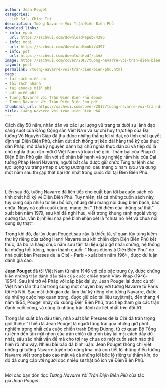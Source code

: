 ```yaml
---
author: Jean Pouget
categories:
- Lịch Sử - Chính Trị
description: Tướng Navarre Với Trận Điện Biên Phủ
download_links:
- info: epub
  url: https://sachvui.com/download/epub/4396
- info: mobi
  url: https://sachvui.com/download/mobi/4397
- info: pdf
  url: https://sachvui.com/download/pdf/4398
image: https://sachvui.com/cover/2017/tuong-navarre-voi-tran-dien-bien-phu.jpg
layout: post
permalink: /tuong-navarre-voi-tran-dien-bien-phu.html
tags:
- tải sách miễn phí
- tải sách nhanh
- tải ebooks miễn phí
- pdf miễn phí
- Tướng Navarre Với Trận Điện Biên Phủ ebook
- Tướng Navarre Với Trận Điện Biên Phủ pdf
thumbnail_url: https://sachvui.com/cover/2017/tuong-navarre-voi-tran-dien-bien-phu.jpg
title: Tướng Navarre Với Trận Điện Biên Phủ
---
```


 <div class="item-desc text-justify"> <p>Cách đây 50 năm, nhân dân và các lực lượng vũ trang ta dưới sự lãnh đạo sáng suốt của Đảng Cộng sản Việt Nam và sự chỉ huy trực tiếp của Đại tướng Võ Nguyên Giáp đã thu được những thắng lợi vĩ đại, có tính chất quyết định tại Điện Biên Phủ, chấm dứt ách thống trị kéo dài hàng thế kỷ của thực dân Pháp, mở đầu kỷ nguyên đánh bại chủ nghĩa thực dân cũ và tiếp đó là chủ nghĩa thực dân mới ở Việt Nam và toàn thế giới. Thảm bại của Pháp ở Điện Biên Phủ gắn liền với số phận bất hạnh và sự nghiệp hẩm hiu của Đại tướng Pháp Henri Navarre, người bắt đầu được giữ chức Tổng tư lệnh các lực lượng vũ trang Pháp ở Đông Dương hồi đầu tháng 5 năm 1953 và đúng một năm sau thì gặp thất bại lớn nhất trong cuộc đời tại Điện Biên Phủ.</p><p> </p><p>Liền sau đó, tưởng Navarre đã liên tiếp cho xuất bản tới ba cuốn sách có tính chất hồi ký về Điện Biên Phủ. Tuy nhiên, tất cả những cuốn sách này, tuy cung cấp nhiều tư liệu bổ ích, nhưng đều mang nội dung biện bạch, bào chữa. Ngay cả cuốn cuối cùng, mang tên “ Thời điểm của những sự thật” xuất bản năm 1979, sau khi đã nghỉ hưu, viết trong khung cảnh ngoài vòng cương tỏa, vẫn bị nhiều nhà phê bình nhận xét là "chưa nói hết và chưa nói đúng sự thật”.<br><br>Trong khi đó, đại úy Jean Pouget sau này là thiếu tá, sĩ quan tùy tùng kiêm thư ký riêng của tướng Henri Navarre sau khi chiến dịch Điện Biên Phủ kết thúc, đã bỏ ra hàng chục năm sưu tầm tài liệu gặp gỡ nhân chứng, hệ thống lại những hồi tưởng, hoàn thành cuuốn “ Nous étions à Diên Biên Phu” do nhà xuất bản Presses de la Cité - Paris - xuất bản năm 1964 , được dư luận đánh giá cao.<br><br><strong>Jean Pouget </strong>đã tới Việt Nam từ năm 1946 với cấp bậc trung úy, được chứng kiến những trận đánh đầu tiên của cuộc chiến tranh Việt- Pháp (1946- 1954). Sau khi trở về Pháp với cấp bậc đại úy, Jean Pouget lại được cử tới Việt Nam lần thứ hai trong cùng một chuyến bay với tướng Navarre từ Paris tới Hà Nội. Sau một thời gian dài làm thư ký riêng cho tướng Navarre, được dự những cuộc họp quan trọng, được giữ các tài liệu tuyệt mật, đến tháng 4 năm 1954, Pouget nhảy dù xuống Điện Biên Phủ, trực tiếp tham gia các trận đánh cuối cùng, và cũng là những trận đánh ác liệt nhất trên đồi A1.<br><br>Trong lần xuất bản đầu tiên, nhà xuất bản Presses de la Cité đã trân trọng giới thiệu: "Thiếu tá Jean Pouget là người từng trải qua những giờ phút nghiêm trọng nhất của cuộc chiến tranh Đông Dương, từ cơ quan Bộ Tổng tư lệnh đền tận mũi nhọn của trận chiến đã trình bày lại một cách đầy đủ nhất, sâu sắc nhất vấn đề mà cho tới nay chưa có một cuốn sách nào thể hiện rõ như vậy. Nhiều bài báo đã bình luận: Jean Pouget không chỉ viết những gì tướng Navarre tuyên bố công khai mà còn tiết lộ những điều tướng Navarre viết trong báo cáo mật và cả những lời bộc lộ riêng tư thầm kín, do đó đã cung cấp với người đọc nhiều sự thật bổ ích về Điện Biên Phủ.<br> </p><p>Mời các bạn đón đọc <em>Tướng Navarre Với Trận Điện Biên Phủ </em>của tác giả<em> Jean Pouget.</em></p> </div>
